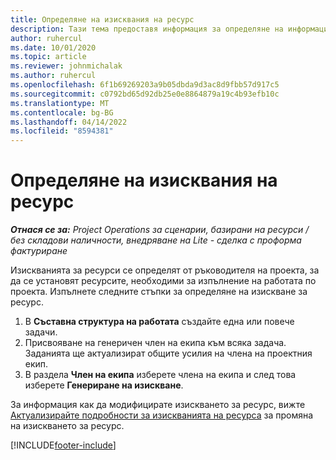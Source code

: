 ```yaml
---
title: Определяне на изисквания на ресурс
description: Тази тема предоставя информация за определяне на информацията за изисквания на ресурс.
author: ruhercul
ms.date: 10/01/2020
ms.topic: article
ms.reviewer: johnmichalak
ms.author: ruhercul
ms.openlocfilehash: 6f1b69269203a9b05dbda9d3ac8d9fbb57d917c5
ms.sourcegitcommit: c0792bd65d92db25e0e8864879a19c4b93efb10c
ms.translationtype: MT
ms.contentlocale: bg-BG
ms.lasthandoff: 04/14/2022
ms.locfileid: "8594381"
---
```

# <a name="define-resource-requirements"></a>Определяне на изисквания на ресурс

_**Отнася се за:** Project Operations за сценарии, базирани на ресурси / без складови наличности, внедряване на Lite - сделка с проформа фактуриране_

Изискванията за ресурси се определят от ръководителя на проекта, за да се установят ресурсите, необходими за изпълнение на работата по проекта. Изпълнете следните стъпки за определяне на изискване за ресурс.

1.  В **Съставна структура на работата** създайте една или повече задачи.
2.  Присвояване на генеричен член на екипа към всяка задача. Заданията ще актуализират общите усилия на члена на проектния екип.
3.  В раздела **Член на екипа** изберете члена на екипа и след това изберете **Генериране на изискване**.

За информация как да модифицирате изискването за ресурс, вижте [Актуализирайте подробности за изискванията на ресурса](define-resource-requirements.md) за промяна на изискването за ресурс.

[!INCLUDE[footer-include](../includes/footer-banner.md)]